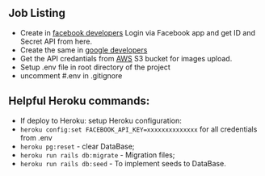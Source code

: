 ## Job Listing

- Create in [facebook developers](https://developers.facebook.com/) Login via Facebook app and get ID and Secret API from here.
- Create the same in [google developers](https://console.developers.google.com/projectselector/apis/library?supportedpurview=project)
- Get the API credantials from [AWS](https://aws.amazon.com/ru/console/) S3 bucket for images upload.
- Setup .env file in root directory of the project 
- uncomment #.env in .gitignore

## Helpful Heroku commands:

- If deploy to Heroku: setup Heroku configuration:
- `heroku config:set FACEBOOK_API_KEY=xxxxxxxxxxxxxx` for all credentials from .env
- `heroku pg:reset` - clear DataBase;
- `heroku run rails db:migrate` - Migration files;
- `heroku run rails db:seed` - To implement seeds to DataBase.